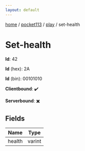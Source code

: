 ```yaml
---
layout: default
---
```


[home](/)  /  [pocket113](/protocol/pocket113)  /  [play](/protocol/pocket113/play)  /  set-health

# Set-health

**Id**: 42

**Id** (hex): 2A

**Id** (bin): 00101010

**Clientbound**: ✔️

**Serverbound**: ✖️

## Fields

Name | Type
---|---
health | varint

